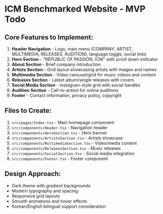 # ICM Benchmarked Website - MVP Todo

## Core Features to Implement:
1. **Header Navigation** - Logo, main menu (COMPANY, ARTIST, MULTIMEDIA, RELEASES, AUDITION), language toggle, social links
2. **Hero Section** - "REPUBLIC OF PASSION, ICM" with scroll down indicator
3. **About Section** - Brief company introduction
4. **Artists Section** - Grid layout showcasing artists with images and names
5. **Multimedia Section** - Video carousel/grid for music videos and content
6. **Releases Section** - Latest album/single releases with covers
7. **Social Media Section** - Instagram-style grid with social handles
8. **Audition Section** - Call-to-action for online auditions
9. **Footer** - Contact information, privacy policy, copyright

## Files to Create:
1. `src/pages/Index.tsx` - Main homepage component
2. `src/components/Header.tsx` - Navigation header
3. `src/components/HeroSection.tsx` - Hero banner
4. `src/components/ArtistsSection.tsx` - Artists showcase
5. `src/components/MultimediaSection.tsx` - Video/media content
6. `src/components/ReleasesSection.tsx` - Music releases
7. `src/components/SocialSection.tsx` - Social media integration
8. `src/components/Footer.tsx` - Footer component

## Design Approach:
- Dark theme with gradient backgrounds
- Modern typography and spacing
- Responsive grid layouts
- Smooth animations and hover effects
- Korean/English bilingual support consideration